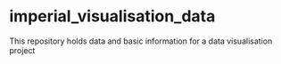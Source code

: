 # imperial_visualisation_data
This repository holds data and basic information for a data visualisation project 
